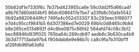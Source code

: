50b62df1e7330f6c
7b37bd423955ca6e
59c0dd2f5d66ca4f
a9b767d80dd04bf5
86dc6086417e7be7
a23fb8c50a1e5542
0b92a98206449fcf
7491a4c052d33307
83c293eec5f86077
e7d4c95ccf9841b5
6d307386ed7e0029
69b1c0d8465c9b84
b8e265ce513d892f
d4c6be0875c66fd2
564afd74c08c3b12
bec88946d93ff025
765ba64c289cdb97
aedb6c3b630ca4b9
3b3d77713ada97b4
f904dab6e9e86b7c
ca8c9fa7b310bf1f
a126fdb96fa63dfd

